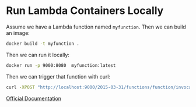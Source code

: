 # Run Lambda Containers Locally

Assume we have a Lambda function named `myfunction`. Then we can build an image:

```bash
docker build -t myfunction .
```

Then we can run it locally:

```bash
docker run -p 9000:8080  myfunction:latest
```

Then we can trigger that function with curl:

```bash
curl -XPOST "http://localhost:9000/2015-03-31/functions/function/invocations" -d '{}'
```

[Official Documentation](https://docs.aws.amazon.com/lambda/latest/dg/images-test.html)
